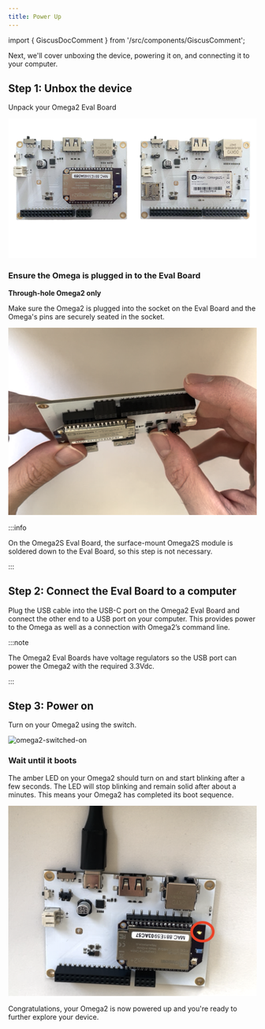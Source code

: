 ```yaml
---
title: Power Up
---
```


import { GiscusDocComment } from '/src/components/GiscusComment';

Next, we'll cover unboxing the device, powering it on, and connecting it to your computer.

## Step 1: Unbox the device

Unpack your Omega2 Eval Board

![omega2-unboxing](./assets/omega2-eval-boards-front.jpg)

### Ensure the Omega is plugged in to the Eval Board 

**Through-hole Omega2 only**

Make sure the Omega2 is plugged into the socket on the Eval Board and the Omega's pins are securely seated in the socket.

![omega2-connected](./assets/omega2-eval-board-o2-connected.png)

:::info

On the Omega2S Eval Board, the surface-mount Omega2S module is soldered down to the Eval Board, so this step is not necessary.

:::

## Step 2: Connect the Eval Board to a computer

Plug the USB cable into the USB-C port on the Omega2 Eval Board and connect the other end to a USB port on your computer. This provides power to the Omega as well as a connection with Omega2’s command line.


:::note

The Omega2 Eval Boards have voltage regulators so the USB port can power the Omega2 with the required 3.3Vdc.

:::

## Step 3: Power on

Turn on your Omega2 using the switch.

![omega2-switched-on](./assets/omega2-eval-board-switched-on.gif)

### Wait until it boots

The amber LED on your Omega2 should turn on and start blinking after a few seconds. The LED will stop blinking and remain solid after about a minutes. This means your Omega2 has completed its boot sequence.

![omega2-booted-up](./assets/omega2-eval-board-powered-on.png)

Congratulations, your Omega2 is now powered up and you're ready to further explore your device.


<GiscusDocComment />
